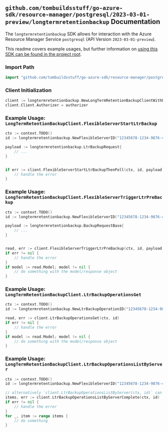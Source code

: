 
## `github.com/tombuildsstuff/go-azure-sdk/resource-manager/postgresql/2023-03-01-preview/longtermretentionbackup` Documentation

The `longtermretentionbackup` SDK allows for interaction with the Azure Resource Manager Service `postgresql` (API Version `2023-03-01-preview`).

This readme covers example usages, but further information on [using this SDK can be found in the project root](https://github.com/tombuildsstuff/go-azure-sdk/tree/main/docs).

### Import Path

```go
import "github.com/tombuildsstuff/go-azure-sdk/resource-manager/postgresql/2023-03-01-preview/longtermretentionbackup"
```


### Client Initialization

```go
client := longtermretentionbackup.NewLongTermRetentionBackupClientWithBaseURI("https://management.azure.com")
client.Client.Authorizer = authorizer
```


### Example Usage: `LongTermRetentionBackupClient.FlexibleServerStartLtrBackup`

```go
ctx := context.TODO()
id := longtermretentionbackup.NewFlexibleServerID("12345678-1234-9876-4563-123456789012", "example-resource-group", "flexibleServerValue")

payload := longtermretentionbackup.LtrBackupRequest{
	// ...
}


if err := client.FlexibleServerStartLtrBackupThenPoll(ctx, id, payload); err != nil {
	// handle the error
}
```


### Example Usage: `LongTermRetentionBackupClient.FlexibleServerTriggerLtrPreBackup`

```go
ctx := context.TODO()
id := longtermretentionbackup.NewFlexibleServerID("12345678-1234-9876-4563-123456789012", "example-resource-group", "flexibleServerValue")

payload := longtermretentionbackup.BackupRequestBase{
	// ...
}


read, err := client.FlexibleServerTriggerLtrPreBackup(ctx, id, payload)
if err != nil {
	// handle the error
}
if model := read.Model; model != nil {
	// do something with the model/response object
}
```


### Example Usage: `LongTermRetentionBackupClient.LtrBackupOperationsGet`

```go
ctx := context.TODO()
id := longtermretentionbackup.NewLtrBackupOperationID("12345678-1234-9876-4563-123456789012", "example-resource-group", "flexibleServerValue", "ltrBackupOperationValue")

read, err := client.LtrBackupOperationsGet(ctx, id)
if err != nil {
	// handle the error
}
if model := read.Model; model != nil {
	// do something with the model/response object
}
```


### Example Usage: `LongTermRetentionBackupClient.LtrBackupOperationsListByServer`

```go
ctx := context.TODO()
id := longtermretentionbackup.NewFlexibleServerID("12345678-1234-9876-4563-123456789012", "example-resource-group", "flexibleServerValue")

// alternatively `client.LtrBackupOperationsListByServer(ctx, id)` can be used to do batched pagination
items, err := client.LtrBackupOperationsListByServerComplete(ctx, id)
if err != nil {
	// handle the error
}
for _, item := range items {
	// do something
}
```
